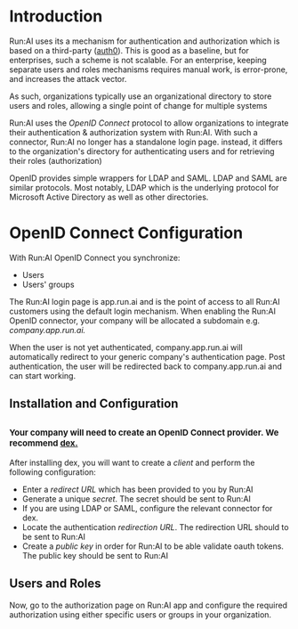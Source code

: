 # Introduction

Run:AI uses its a mechanism for authentication and authorization which is based on a third-party (<a href="https://auth0.com/" target="_self">auth0</a>). This is good as a baseline, but for enterprises, such a scheme is not scalable. For an enterprise, keeping separate users and roles mechanisms requires manual work, is error-prone, and increases the attack vector.

As such, organizations typically use an organizational directory to store users and roles, allowing a single point of change for multiple systems

Run:AI uses the&nbsp;_OpenID Connect_&nbsp;protocol to allow organizations to integrate their authentication &amp; authorization system with Run:AI. With such a connector, Run:AI no longer has a standalone login page. instead, it differs to the organization's directory for authenticating users and for retrieving their roles (authorization)

OpenID provides simple wrappers for LDAP and SAML. LDAP and SAML are similar protocols. Most notably, LDAP which is the underlying protocol for Microsoft Active Directory as well as other directories.

# OpenID Connect Configuration

With Run:AI OpenID Connect you synchronize:

*   Users
*   Users' groups

The Run:AI login page is app.run.ai and is the point of access to all Run:AI customers using the default login mechanism. When enabling the Run:AI OpenID connector, your company will be allocated a subdomain e.g. _company.app.run.ai._

When the user is not yet authenticated, company.app.run.ai will automatically redirect to your generic company's authentication page.&nbsp;Post authentication, the user will be redirected back to&nbsp;company.app.run.ai and can start working.

## <span style="font-family: -apple-system, BlinkMacSystemFont, 'Segoe UI', Helvetica, Arial, sans-serif;">Installation and Configuration</span>

## <span style="font-family: -apple-system, BlinkMacSystemFont, 'Segoe UI', Helvetica, Arial, sans-serif; font-size: 15px;">Your company will need to&nbsp;create an OpenID Connect provider.&nbsp;We recommend </span><a href="https://github.com/dexidp/dex" style="background-color: #ffffff; font-family: -apple-system, BlinkMacSystemFont, 'Segoe UI', Helvetica, Arial, sans-serif; font-size: 15px;" target="_self">dex.</a>

After installing dex, you will want to create a _client_&nbsp;and perform the following configuration:

*   Enter a _redirect URL_ which has been provided to you by Run:AI
*   Generate a unique _secret_. The&nbsp;secret should be sent to Run:AI
*   If you are using LDAP or SAML, configure the relevant connector for dex.
*   Locate the authentication _redirection URL_. The redirection URL should to be sent to Run:AI
*   Create a _public key_ in order for Run:AI to be able validate oauth tokens. The public key should be sent to Run:AI

## Users and Roles

Now, go to the authorization page on Run:AI app and configure the required authorization using either specific users or groups in your organization.

&nbsp;